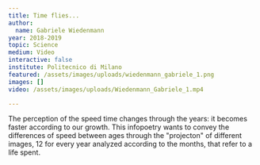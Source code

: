 ```yaml
---
title: Time flies...
author:
  name: Gabriele Wiedenmann
year: 2018-2019
topic: Science
medium: Video
interactive: false
institute: Politecnico di Milano
featured: /assets/images/uploads/wiedenmann_gabriele_1.png
images: []
video: /assets/images/uploads/Wiedenmann_Gabriele_1.mp4

---
```

The perception of the speed time changes through the years: it becomes faster according to our growth. This infopoetry wants to convey the differences of speed between ages through the "projecton" of different images, 12 for every year analyzed according to the months, that refer to a life spent.
